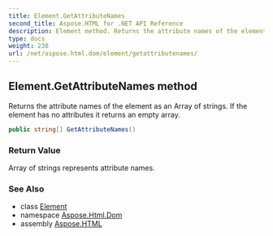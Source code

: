 ```yaml
---
title: Element.GetAttributeNames
second_title: Aspose.HTML for .NET API Reference
description: Element method. Returns the attribute names of the element as an Array of strings. If the element has no attributes it returns an empty array
type: docs
weight: 230
url: /net/aspose.html.dom/element/getattributenames/
---
```

## Element.GetAttributeNames method

Returns the attribute names of the element as an Array of strings. If the element has no attributes it returns an empty array.

```csharp
public string[] GetAttributeNames()
```

### Return Value

Array of strings represents attribute names.

### See Also

* class [Element](../)
* namespace [Aspose.Html.Dom](../../../aspose.html.dom/)
* assembly [Aspose.HTML](../../../)
